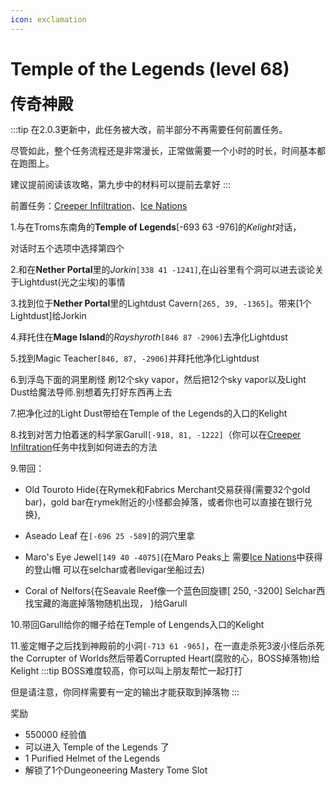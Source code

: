 ```yaml
---
icon: exclamation
---
```



# Temple of the Legends (level 68)
<span style="font-size: 25px;">**传奇神殿**</span>

:::tip
在2.0.3更新中，此任务被大改，前半部分不再需要任何前置任务。

尽管如此，整个任务流程还是非常漫长，正常做需要一个小时的时长，时间基本都在跑图上。

建议提前阅读该攻略，第九步中的材料可以提前去拿好
:::

前置任务：[Creeper Infiltration](/WynncraftCNguide/quests/lvl21-30/level%2025%20-%20Creeper%20Infiltration.html)、[Ice Nations](/WynncraftCNguide/quests/lvl31-40/level%2040%20-%20Ice%20Nations.html)

1.与在Troms东南角的**Temple of Legends**[-693 63 -976]的*Kelight*对话，

对话时五个选项中选择第四个

2.和在**Nether Portal**里的*Jorkin*`[338 41 -1241]`,在山谷里有个洞可以进去谈论关于Lightdust(光之尘埃)的事情

3.找到位于**Nether Portal**里的Lightdust Cavern`[265, 39, -1365]`。带来[1个Lightdust]给Jorkin

4.拜托住在**Mage Island**的*Rayshyroth*`[846 87 -2906]`去净化Lightdust

5.找到Magic Teacher`[846, 87, -2906]`并拜托他净化Lightdust

6.到浮岛下面的洞里刷怪 刷12个sky vapor，然后把12个sky vapor以及Light Dust给魔法导师.别想着先打好东西再上去

7.把净化过的Light Dust带给在Temple of the Legends的入口的Kelight

8.找到对苦力怕着迷的科学家Garull`[-918, 81, -1222]`（你可以在[Creeper Infiltration](/WynncraftCNguide/quests/lvl21-30/level%2025%20-%20Creeper%20Infiltration.html)任务中找到如何进去的方法

9.带回：

+ Old Touroto Hide{在Rymek和Fabrics Merchant交易获得(需要32个gold bar)，gold bar在rymek附近的小怪都会掉落，或者你也可以直接在银行兑换}, 

+ Aseado Leaf 在`[-696 25 -589]`的洞穴里拿

+ Maro's Eye Jewel`[149 40 -4075]`(在Maro Peaks上 需要[Ice Nations](/WynncraftCNguide/quests/lvl31-40/level%2040%20-%20Ice%20Nations.html)中获得的登山帽 可以在selchar或者llevigar坐船过去)

+ Coral of Nelfors{在Seavale Reef像一个蓝色回旋镖[ 250,  -3200] Selchar西找宝藏的海底掉落物随机出现， }给Garull

10.带回Garull给你的帽子给在Temple of Lengends入口的Kelight

11.鉴定帽子之后找到神殿前的小洞`[-713 61 -965]`，在一直走杀死3波小怪后杀死 the Corrupter of Worlds然后带着Corrupted Heart(腐败的心，BOSS掉落物)给Kelight
:::tip
BOSS难度较高，你可以叫上朋友帮忙一起打打

但是请注意，你同样需要有一定的输出才能获取到掉落物
:::

奖励
+ 550000 经验值
+ 可以进入 Temple of the Legends 了
+ 1 Purified Helmet of the Legends
+ 解锁了1个Dungeoneering Mastery Tome Slot